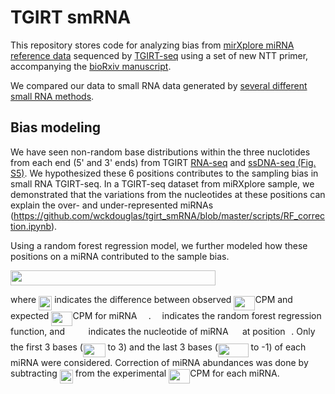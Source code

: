 # TGIRT smRNA #

This repository stores code for analyzing bias from [mirXplore miRNA reference data](https://www.miltenyibiotec.com/US-en/products/macsmolecular/reagents/nucleic-acid-research/microrna-research/mirxplore-universal-reference.html) sequenced by [TGIRT-seq](http://www.ingex.com/tgirt-enzyme/) using a set of new NTT primer, accompanying the [bioRxiv manuscript](https://www.biorxiv.org/content/early/2018/11/19/474031).

We compared our data to small RNA data generated by [several different small RNA methods](https://www.nature.com/articles/nbt.4183).


## Bias modeling ##

We have seen non-random base distributions within the three nuclotides from each end (5' and 3' ends) from TGIRT [RNA-seq](http://wckdouglas.github.io/assets/article_images/tgirt-seq/seqEnds.png) and [ssDNA-seq (Fig. S5)](https://static-content.springer.com/esm/art%3A10.1038%2Fs41598-017-09064-w/MediaObjects/41598_2017_9064_MOESM1_ESM.pdf). We hypothesized these 6 positions contributes to the sampling bias in small RNA TGIRT-seq. In a TGIRT-seq dataset from miRXplore sample, we demonstrated that the variations from the nucleotides at these positions can explain the over- and under-represented miRNAs (https://github.com/wckdouglas/tgirt_smRNA/blob/master/scripts/RF_correction.ipynb).

Using a random forest regression model, we further modeled how these positions on a miRNA contributed to the sample bias.

<img src="/tex/68f7a7363e19746f92c6045e0ee22f43.svg?invert_in_darkmode&sanitize=true" align=middle width=327.93247575pt height=24.65753399999998pt/>

where <img src="/tex/61f26f6f091ade6e6189bd6ac6995773.svg?invert_in_darkmode&sanitize=true" align=middle width=21.208250249999992pt height=22.465723500000017pt/> indicates the difference between observed <img src="/tex/aa551a9dc8603eac977e0d199b1a1992.svg?invert_in_darkmode&sanitize=true" align=middle width=34.14207224999999pt height=22.831056599999986pt/>CPM and expected <img src="/tex/aa551a9dc8603eac977e0d199b1a1992.svg?invert_in_darkmode&sanitize=true" align=middle width=34.14207224999999pt height=22.831056599999986pt/>CPM for miRNA <img src="/tex/0e51a2dede42189d77627c4d742822c3.svg?invert_in_darkmode&sanitize=true" align=middle width=14.433101099999991pt height=14.15524440000002pt/>. <img src="/tex/190083ef7a1625fbc75f243cffb9c96d.svg?invert_in_darkmode&sanitize=true" align=middle width=9.81741584999999pt height=22.831056599999986pt/> indicates the random forest regression function, and <img src="/tex/41f3fb6539b5c51fd4237a8f78c697e1.svg?invert_in_darkmode&sanitize=true" align=middle width=29.61486989999999pt height=14.15524440000002pt/>  indicates the nucleotide of miRNA <img src="/tex/0e51a2dede42189d77627c4d742822c3.svg?invert_in_darkmode&sanitize=true" align=middle width=14.433101099999991pt height=14.15524440000002pt/> at position <img src="/tex/77a3b857d53fb44e33b53e4c8b68351a.svg?invert_in_darkmode&sanitize=true" align=middle width=5.663225699999989pt height=21.68300969999999pt/>. Only the first 3 bases (<img src="/tex/0ac75c805f5e7bf3181cb114d8ac5ae4.svg?invert_in_darkmode&sanitize=true" align=middle width=35.80006649999999pt height=21.68300969999999pt/> to 3) and the last 3 bases (<img src="/tex/8479bc40956c8a127f0327f9ee934f16.svg?invert_in_darkmode&sanitize=true" align=middle width=48.5855007pt height=21.68300969999999pt/> to -1) of each miRNA were considered. Correction of miRNA abundances was done by subtracting <img src="/tex/61f26f6f091ade6e6189bd6ac6995773.svg?invert_in_darkmode&sanitize=true" align=middle width=21.208250249999992pt height=22.465723500000017pt/> from the experimental <img src="/tex/aa551a9dc8603eac977e0d199b1a1992.svg?invert_in_darkmode&sanitize=true" align=middle width=34.14207224999999pt height=22.831056599999986pt/>CPM for each miRNA. 
